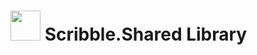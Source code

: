 ﻿# <img src="https://user-images.githubusercontent.com/96913617/221560480-f4f9aefd-e7b2-423c-90d2-df6ecc32de5f.png" width="48"> Scribble.Shared Library
